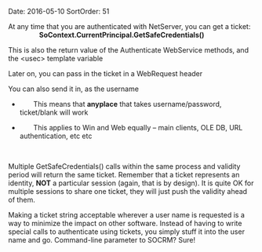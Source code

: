 Date: 2016-05-10
SortOrder: 51

At any time that you are authenticated with NetServer, you can get a ticket:                 **SoContext.CurrentPrincipal.GetSafeCredentials()**

This is also the return value of the Authenticate WebService methods, and the &lt;usec&gt; template variable

Later on, you can pass in the ticket in a WebRequest header

You can also send it in, as the username

*        This means that **anyplace** that takes username/password, ticket/blank will work

*        This applies to Win and Web equally – main clients, OLE DB, URL authentication, etc etc

 

Multiple GetSafeCredentials() calls within the same process and validity period will return the same ticket. Remember that a ticket represents an identity, **NOT** a particular session (again, that is by design). It is quite OK for multiple sessions to share one ticket, they will just push the validity ahead of them.

Making a ticket string acceptable wherever a user name is requested is a way to minimize the impact on other software. Instead of having to write special calls to authenticate using tickets, you simply stuff it into the user name and go. Command-line parameter to SOCRM? Sure!
